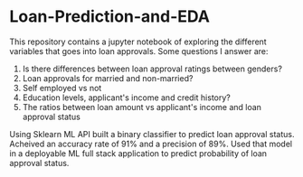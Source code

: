 # Loan-Prediction-and-EDA

This repository contains a jupyter notebook of exploring the different variables that goes into loan approvals. Some questions I answer are:
 1. Is there differences between loan approval ratings between genders?
 2. Loan approvals for married and non-married?
 3. Self employed vs not
 4. Education levels, applicant's income and credit history?
 5. The ratios between loan amount vs applicant's income and loan approval status
 
 
Using Sklearn ML API built a binary classifier to predict loan approval status. Acheived an accuracy rate of 91% and a precision of 89%. Used that model in a deployable ML full stack application to predict probability of loan approval status.
